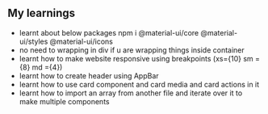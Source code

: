 ## My learnings 

- learnt about below packages 
  npm i @material-ui/core @material-ui/styles @material-ui/icons
- no need to wrapping in div if u are wrapping things inside container
- learnt how to make website responsive using breakpoints
  (xs={10} sm ={8} md ={4})
- learnt how to create header using AppBar
- learnt how to use card component and card media and card actions in it
- learnt how to import an array from another file and iterate over it to 
  make multiple components
    
  
